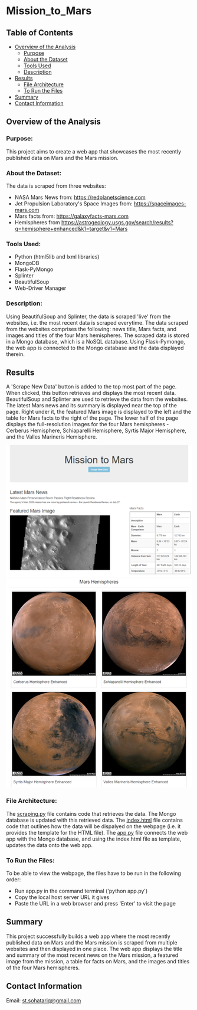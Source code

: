 # Mission_to_Mars
## Table of Contents
- [Overview of the Analysis](#overview-of-the-analysis)
    - [Purpose](#purpose)
    - [About the Dataset](#about-the-dataset)
    - [Tools Used](#tools-used)
    - [Description](#description)
- [Results](#results)
    - [File Architecture](#File-Architecture)
    - [To Run the Files](#To-Run-the-Files)
- [Summary](#summary)
- [Contact Information](#contact-information)

## Overview of the Analysis
### Purpose:
This project aims to create a web app that showcases the most recently published data on Mars and the Mars mission.

### About the Dataset:
The data is scraped from three websites:
 - NASA Mars News from: https://redplanetscience.com
 - Jet Propulsion Laboratory's Space Images from: https://spaceimages-mars.com
 - Mars facts from: https://galaxyfacts-mars.com
 - Hemispheres from https://astrogeology.usgs.gov/search/results?q=hemisphere+enhanced&k1=target&v1=Mars 

### Tools Used:
 - Python (html5lib and lxml libraries)
 - MongoDB
 - Flask-PyMongo
 - Splinter
 - BeautifulSoup
 - Web-Driver Manager

### Description:
Using BeautifulSoup and Splinter, the data is scraped 'live' from the websites, i.e. the most recent data is scraped everytime. The data scraped from the websites comprises the following: news title, Mars facts, and images and titles of the four Mars hemispheres. The scraped data is stored in a Mongo database, which is a NoSQL database. Using Flask-Pymongo, the web app is connected to the Mongo database and the data displayed therein. 

## Results
A 'Scrape New Data' button is added to the top most part of the page. When clicked, this button retrieves and displays the most recent data. BeautifulSoup and Splinter are used to retrieve the data from the websites. The latest Mars news and its summary is displayed near the top of the page. Right under it, the featured Mars image is displayed to the left and the table for Mars facts to the right of the page. The lower half of the page displays the full-resolution images for the four Mars hemispheres - Cerberus Hemisphere, Schiaparelli Hemisphere, Syrtis Major Hemisphere, and the Valles Marineris Hemisphere.

<img width="700" alt="image" src="https://github.com/SohaT7/Mission_to_Mars/blob/main/Images/page1.png"> 

<img width="700" alt="image" src="https://github.com/SohaT7/Mission_to_Mars/blob/main/Images/page2.png"> 

### File Architecture:
The [scraping.py](https://github.com/SohaT7/Mission_to_Mars/blob/main/scraping.py) file contains code that retrieves the data. The Mongo database is updated with this retrieved data. The [index.html](https://github.com/SohaT7/Mission_to_Mars/blob/main/templates/index.html) file contains code that outlines how the data will be dispalyed on the webpage (i.e. it provides the template for the HTML file). The [app.py](https://github.com/SohaT7/Mission_to_Mars/blob/main/app.py) file connects the web app with the Mongo database, and using the index.html file as template, updates the data onto the web app. 

### To Run the Files:
To be able to view the webpage, the files have to be run in the following order:
 - Run app.py in the command terminal ('python app.py')
 - Copy the local host server URL it gives
 - Paste the URL in a web browser and press 'Enter' to visit the page

## Summary
This project successfully builds a web app where the most recently published data on Mars and the Mars mission is scraped from multiple websites and then displayed in one place. The web app displays the title and summary of the most recent news on the Mars mission, a featured image from the mission, a table for facts on Mars, and the images and titles of the four Mars hemispheres.

## Contact Information
Email: st.sohatariq@gmail.com
